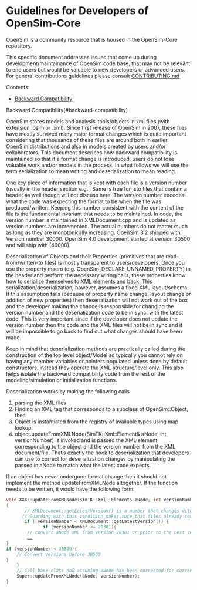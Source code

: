 Guidelines for Developers of OpenSim-Core
===========================================
OpenSim is a community resource that is housed in the OpenSim-Core repository.

This specific document addresses issues that come up during development/maintainance of OpenSim code base, that may not be relevant to end users but would be 
valuable to new developers or advanced users. For general contributions guidelines please consult [CONTRIBUTING.md](https://github.com/opensim-org/opensim-core)

Contents:

- [Backward Compatibility](#backward-compatibility)


Backward Compatibility(#backward-compatibility)

OpenSim stores models and analysis-tools/objects in xml files (with extension .osim or .xml). Since first release of OpenSim in 2007, these files have mostly survived many major format changes which is quite important considering that thousands of these files are around both in earlier OpenSim distributions and also in models created by users and/or collaborators. This document describes how backward compatibility is maintained so that if a format change is introduced, users do not lose valuable work and/or models in the process. In what follows we will use the term serialization to mean writing and deserialization to mean reading. 

One key piece of information that is kept with each file is a version number (usually in the header section e.g. <OpenSimDocument Version="NNNNN">. Same is true for .sto files that contain a header as well though will not discuss here. The version number encodes what the code was expecting the format to be when the file was produced/written. Keeping this number consistent with the content of the file is the fundamental invariant that needs to be maintained. In code, the version number is maintained in XMLDocument.cpp and is updated as version numbers are incremented. The actual numbers do not matter much as long as they are monotonically increasing. OpenSim 3.2 shipped with Version number 30000. OpenSim 4.0 development started at version 30500 and will ship with (40000).

Deserialization of Objects and their Properties (primitives that are read-from/written-to files)  is mostly transparent to users/developers. Once you use the property macro (e.g. OpenSim_DECLARE_UNNAMED_PROPERTY) in the header and perform the necessary wiring/calls, these properties know how to serialize themselves to XML elements and back. This serialization/deserialization, however, assumes a fixed XML layout/schema. If this assumption fails (because of property name change, layout change or addition of new properties) then deserialization will not work out of the box and the developer making the change is responsible for changing the version number and the deserialization code to be in sync. with the latest code. This is very important since if the developer does not update the version number then the code and the XML files will not be in sync and it will be impossible to go back to find out what changes should have been made. 

Keep in mind that deserialization methods are practically called during the construction of the top level object/Model so typically you cannot rely on having any member variables or pointers populated unless done by default constructors, instead they operate the XML structure/level only. This also helps isolate the backward compatibility code from the rest of the modeling/simulation or initialization functions.

Deserialization works by making the following calls
 1. parsing the XML files
 2. Finding an XML tag that corresponds to a subclass of OpenSim::Object, then
 3. Object is instantiated from the registry of available types using map lookup.
 4. object.updateFromXMLNode(SimTK::Xml::Element& aNode, int versionNumber) is invoked and is passed the XML element corresponding to the object and the version number from the XML document/file. That’s exactly the hook to deserialization that developers can use to correct for deserialization changes by manipulating the passed in aNode to match what the latest code expects. 


If an object has never undergone format change then it should not implement the method updateFromXMLNode altogether.
If the function needs to be written, it would have the following form:
```cpp
void XXX::updateFromXMLNode(SimTK::Xml::Element& aNode, int versionNumber)
{
       // XMLDocument::getLatestVersion() is a number that changes with upgrades
      // Guarding with this condition makes sure that files already converted do not get penalized.
       if ( versionNumber < XMLDocument::getLatestVersion()) {
              if (versionNumber <= 20301){
		// convert aNode XML from version 20301 or prior to the next version
		……
}
if (versionNumber < 30500){
	// Convert versions before 30500 
}
    }
    // Call base class now assuming aNode has been corrected for current version
    Super::updateFromXMLNode(aNode, versionNumber);
}
```
